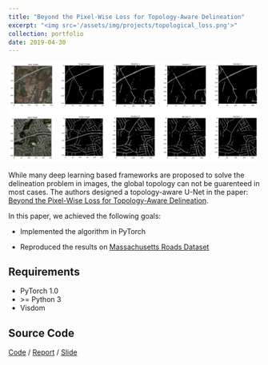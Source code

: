 ```yaml
---
title: "Beyond the Pixel-Wise Loss for Topology-Aware Delineation"
excerpt: "<img src='/assets/img/projects/topological_loss.png'>"
collection: portfolio
date: 2019-04-30
---
```


![Picture](/assets/img/projects/topological_loss.png)

While many deep learning based frameworks are proposed to solve the delineation problem in images, the global topology can not be guarenteed in most cases. The authors designed a topology-aware U-Net in the paper: [Beyond the Pixel-Wise Loss for Topology-Aware Delineation](http://openaccess.thecvf.com/content_cvpr_2018/papers/Mosinska_Beyond_the_Pixel-Wise_CVPR_2018_paper.pdf).

In this paper, we achieved the following goals:

* Implemented the algorithm in PyTorch

* Reproduced the results on [Massachusetts Roads Dataset](https://www.cs.toronto.edu/~vmnih/data/)

## Requirements

* PyTorch 1.0
* \>= Python 3
* Visdom

## Source Code

[Code](https://github.com/Tong-ZHAO/topology_aware_delineation) / [Report](https://github.com/Tong-ZHAO/MVA_Courses_2018/blob/master/Deformable_Model/project/Topo_Delineation_Report.pdf) / [Slide](https://github.com/Tong-ZHAO/MVA_Courses_2018/blob/master/Deformable_Model/project/Topo_Delineation_Slide.pdf)
